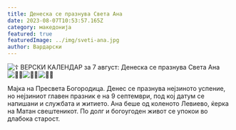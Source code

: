```yaml
---
title: Денеска се празнува Света Ана
date: 2023-08-07T10:53:57.165Z
category: македонија
featured: true
featuredImage: ../img/sveti-ana.jpg
author: Вардарски
---
```



![☦️](https://static.xx.fbcdn.net/images/emoji.php/v9/t38/1.5/16/2626.png) ВЕРСКИ КАЛЕНДАР за 7 август: Денеска се празнува Света Ана ![🙏🏻](https://static.xx.fbcdn.net/images/emoji.php/v9/t94/1.5/16/1f64f_1f3fb.png)![🙏🏻](https://static.xx.fbcdn.net/images/emoji.php/v9/t94/1.5/16/1f64f_1f3fb.png)![🙏🏻](https://static.xx.fbcdn.net/images/emoji.php/v9/t94/1.5/16/1f64f_1f3fb.png)

Мајка на Пресвета Богородица. Денес се празнува нејзиното успение, но нејзиниот главен празник е на 9 септември, под кој датум се напишани и службата и житието. Ана беше од коленото Левиево, ќерка на Матан свештеникот. По долг и богоугоден живот се упокои во длабока старост.

<!--EndFragment-->
